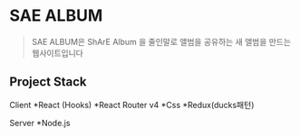 SAE ALBUM
=========

> SAE ALBUM은 ShArE Album 을 줄인말로 앨범을 공유하는 새 앨범을 만드는 웹사이트입니다

Project Stack
-------------
Client
*React (Hooks)
*React Router v4
*Css
*Redux(ducks패턴)

Server
*Node.js
